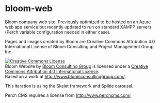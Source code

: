 # bloom-web
Bloom company web site. Previously optimized to be hosted on an Azure web app service but recently updated to run on standard XAMPP servers (Perch variable configuration needed in either case).

Pages and images created by Bloom are Creative Commons Attribution 4.0 International License of Bloom Consulting and Project Management Group Inc.

<a rel="license" href="http://creativecommons.org/licenses/by/4.0/"><img alt="Creative Commons License" style="border-width:0" src="https://i.creativecommons.org/l/by/4.0/88x31.png" /></a><br /><span xmlns:dct="http://purl.org/dc/terms/" property="dct:title">Bloom Website</span> by <a xmlns:cc="http://creativecommons.org/ns#" href="http://www.bloomconsultinggroup.com/" property="cc:attributionName" rel="cc:attributionURL">Bloom Consulting Group</a> is licensed under a <a rel="license" href="http://creativecommons.org/licenses/by/4.0/">Creative Commons Attribution 4.0 International License</a>.<br />Based on a work at <a xmlns:dct="http://purl.org/dc/terms/" href="http://www.bloomconsultinggroup.com/" rel="dct:source">http://www.bloomconsultinggroup.com/</a>.

This iteration is using the Skelet framework and Splide carousel.

Perch CMS requires a license from http://www.perchcms.com/
